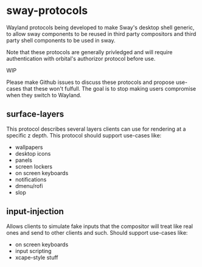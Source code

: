 # sway-protocols

Wayland protocols being developed to make Sway's desktop shell generic, to
allow sway components to be reused in third party compositors and third party
shell components to be used in sway.

Note that these protocols are generally privledged and will require
authentication with orbital's authorizor protocol before use.

WIP

Please make Github issues to discuss these protocols and propose use-cases that
these won't fulfull. The goal is to stop making users compromise when they
switch to Wayland.

## surface-layers

This protocol describes several layers clients can use for rendering at a
specific z depth. This protocol should support use-cases like:

- wallpapers
- desktop icons
- panels
- screen lockers
- on screen keyboards
- notifications
- dmenu/rofi
- slop

## input-injection

Allows clients to simulate fake inputs that the compositor will treat like real
ones and send to other clients and such. Should support use-cases like:

- on screen keyboards
- input scripting
- xcape-style stuff
